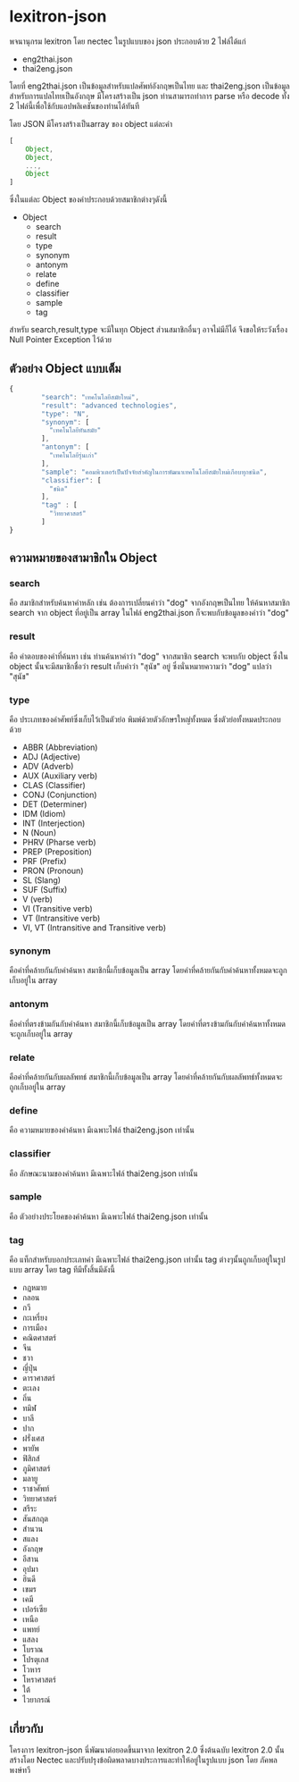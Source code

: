 # lexitron-json
พจนานุกรม lexitron โดย nectec ในรูปแบบของ json ประกอบด้วย 2 ไฟล์ได้แก่

- eng2thai.json
- thai2eng.json

โดยที่ eng2thai.json เป็นข้อมูลสำหรับแปลศัพท์อังกฤษเป็นไทย และ thai2eng.json เป็นข้อมูลสำหรับการแปลไทยเป็นอังกฤษ มีโครงสร้างเป็น json ท่านสามารถทำการ parse หรือ decode ทั้ง 2 ไฟล์นี้เพื่อใช้กับแอปพลิเคชันของท่านได้ทันที

โดย JSON มีโครงสร้างเป็นarray ของ object แต่ละคำ
``` javascript
[
	Object,
	Object,
	...,
	Object
]
```
ซึ่งในแต่ละ Object ของคำประกอบด้วยสมาชิกต่างๆดังนี้

- Object
  - search 
  - result
  - type
  - synonym
  - antonym
  - relate
  - define
  - classifier
  - sample
  - tag

สำหรับ search,result,type จะมีในทุก Object ส่วนสมาชิกอื่นๆ อาจไม่มีก็ได้ จึงขอให้ระวังเรื่อง Null Pointer Exception ไว้ด้วย

## ตัวอย่าง Object แบบเต็ม

``` javascript
{
        "search": "เทคโนโลยีสมัยใหม่",
        "result": "advanced technologies",
        "type": "N",
        "synonym": [
          "เทคโนโลยีทันสมัย"
        ],
        "antonym": [
          "เทคโนโลยีรุ่นเก่า"
        ],
        "sample": "คอมพิวเตอร์เป็นปัจจัยสำคัญในการพัฒนาเทคโนโลยีสมัยใหม่เกือบทุกชนิด",
        "classifier": [
          "ชนิด"
        ],
        "tag" : [
          "วิทยาศาสตร์"
        ]
}
```

## ความหมายของสามาชิกใน Object

### search
คือ สมาชิกสำหรับค้นหาคำหลัก เช่น ต้องการเปลี่ยนคำว่า "dog" จากอังกฤษเป็นไทย ให้ค้นหาสมาชิก search จาก object ที่อยู่เป็น array ในไฟล์ eng2thai.json ก็จะพบกับข้อมูลของคำว่า "dog"

### result
คือ คำตอบของคำที่ค้นหา เช่น ท่านค้นหาคำว่า "dog" จากสมาชิก search จะพบกับ object ซึ่งใน object นั้นจะมีสมาชิกชื่อว่า result เก็บคำว่า "สุนัข" อยู่ ซึ่งนั่นหมายความว่า "dog" แปลว่า "สุนัข"

### type 
คือ ประเภทของคำศัพท์ซึ่งเก็บไว้เป็นตัวย่อ พิมพ์ด้วยตัวอักษรใหญ่ทั้งหมด ซึ่งตัวย่อทั้งหมดประกอบด้วย 
- ABBR (Abbreviation)
- ADJ (Adjective)
- ADV (Adverb)
- AUX (Auxiliary verb)
- CLAS (Classifier)
- CONJ (Conjunction)
- DET (Determiner)
- IDM (Idiom)
- INT (Interjection)
- N (Noun)
- PHRV (Pharse verb)
- PREP (Preposition)
- PRF (Prefix)
- PRON (Pronoun)
- SL (Slang)
- SUF (Suffix)
- V (verb)
- VI (Transitive verb)
- VT (Intransitive verb)
- VI, VT (Intransitive and Transitive verb)

### synonym
คือคำที่คล้ายกันกับคำค้นหา สมาชิกนี้เก็บข้อมูลเป็น array โดยคำที่คล้ายกันกับคำค้นหาทั้งหมดจะถูกเก็บอยู่ใน array

### antonym
คือคำที่ตรงข้ามกันกับคำค้นหา สมาชิกนี้เก็บข้อมูลเป็น array โดยคำที่ตรงข้ามกันกับคำค้นหาทั้งหมดจะถูกเก็บอยู่ใน array

### relate
คือคำที่คล้ายกันกับผลลัพทธ์ สมาชิกนี้เก็บข้อมูลเป็น array โดยคำที่คล้ายกันกับผลลัพทธ์ทั้งหมดจะถูกเก็บอยู่ใน array

### define
คือ ความหมายของคำค้นหา มีเฉพาะไฟล์ thai2eng.json เท่านั้น

### classifier
คือ ลักษณะนามของคำค้นหา มีเฉพาะไฟล์ thai2eng.json เท่านั้น

### sample
คือ ตัวอย่างประโยคของคำค้นหา มีเฉพาะไฟล์ thai2eng.json เท่านั้น

### tag
คือ แท็กสำหรับบอกประเภทคำ มีเฉพาะไฟล์ thai2eng.json เท่านั้น tag ต่างๆนั้นถูกเก็บอยู่ในรูปแบบ array โดย tag ทีมีทั้งสิ้นมีดังนี้
- กฎหมาย
- กลอน
- กวี
- กะเหรี่ยง
- การเมือง
- คณิตศาสตร์
- จีน
- ชวา
- ญี่ปุ่น
- ดาราศาสตร์
- ตะเลง
- ถิ่น
- ทมิฬ
- บาลี
- ปาก
- ฝรั่งเศส
- พายัพ
- ฟิสิกส์
- ภูมิศาสตร์
- มลายู
- ราชาศัพท์
- วิทยาศาสตร์
- สรีระ
- สันสกฤต
- สำนวน
- สแลง
- อังกฤษ
- อีสาน
- อุปมา
- ฮินดี
- เขมร
- เคมี
- เปอร์เซีย
- เหนือ
- แพทย์
- แสลง
- โบราณ
- โปรตุเกส
- โวหาร
- โหราศาสตร์
- ใต้
- ไวยากรณ์

## เกี่ยวกับ
โครงการ lexitron-json นี่พัฒนาต่อยอดขึ้นมาจาก lexitron 2.0 ซึ่งต้นฉบับ lexitron 2.0 นั้นสร้างโดย Nectec และปรับปรุงข้อผิดพลาดบางประการและทำให้อยู่ในรูปแบบ json โดย ภัคพล พงษ์ทวี
